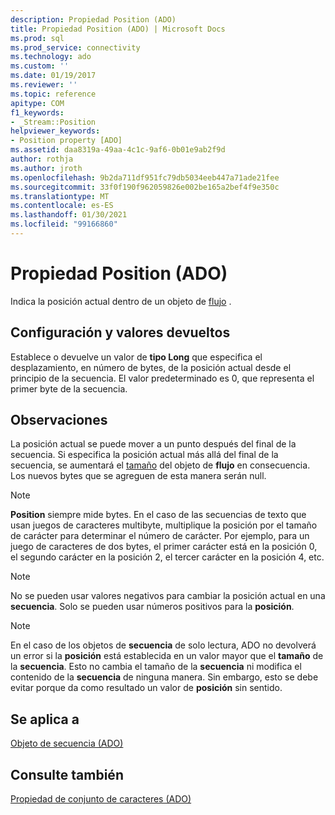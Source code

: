 ```yaml
---
description: Propiedad Position (ADO)
title: Propiedad Position (ADO) | Microsoft Docs
ms.prod: sql
ms.prod_service: connectivity
ms.technology: ado
ms.custom: ''
ms.date: 01/19/2017
ms.reviewer: ''
ms.topic: reference
apitype: COM
f1_keywords:
- _Stream::Position
helpviewer_keywords:
- Position property [ADO]
ms.assetid: daa8319a-49aa-4c1c-9af6-0b01e9ab2f9d
author: rothja
ms.author: jroth
ms.openlocfilehash: 9b2da711df951fc79db5034eeb447a71ade21fee
ms.sourcegitcommit: 33f0f190f962059826e002be165a2bef4f9e350c
ms.translationtype: MT
ms.contentlocale: es-ES
ms.lasthandoff: 01/30/2021
ms.locfileid: "99166860"
---
```

# <a name="position-property-ado"></a>Propiedad Position (ADO)
Indica la posición actual dentro de un objeto de [flujo](./stream-object-ado.md) .  
  
## <a name="settings-and-return-values"></a>Configuración y valores devueltos  
 Establece o devuelve un valor de **tipo Long** que especifica el desplazamiento, en número de bytes, de la posición actual desde el principio de la secuencia. El valor predeterminado es 0, que representa el primer byte de la secuencia.  
  
## <a name="remarks"></a>Observaciones  
 La posición actual se puede mover a un punto después del final de la secuencia. Si especifica la posición actual más allá del final de la secuencia, se aumentará el [tamaño](./size-property-ado-stream.md) del objeto de **flujo** en consecuencia. Los nuevos bytes que se agreguen de esta manera serán null.  
  
> [!NOTE]
>  **Position** siempre mide bytes. En el caso de las secuencias de texto que usan juegos de caracteres multibyte, multiplique la posición por el tamaño de carácter para determinar el número de carácter. Por ejemplo, para un juego de caracteres de dos bytes, el primer carácter está en la posición 0, el segundo carácter en la posición 2, el tercer carácter en la posición 4, etc.  
  
> [!NOTE]
>  No se pueden usar valores negativos para cambiar la posición actual en una **secuencia**. Solo se pueden usar números positivos para la **posición**.  
  
> [!NOTE]
>  En el caso de los objetos de **secuencia** de solo lectura, ADO no devolverá un error si la **posición** está establecida en un valor mayor que el **tamaño** de la **secuencia**. Esto no cambia el tamaño de la **secuencia** ni modifica el contenido de la **secuencia** de ninguna manera. Sin embargo, esto se debe evitar porque da como resultado un valor de **posición** sin sentido.  
  
## <a name="applies-to"></a>Se aplica a  
 [Objeto de secuencia (ADO)](./stream-object-ado.md)  
  
## <a name="see-also"></a>Consulte también  
 [Propiedad de conjunto de caracteres (ADO)](./charset-property-ado.md)